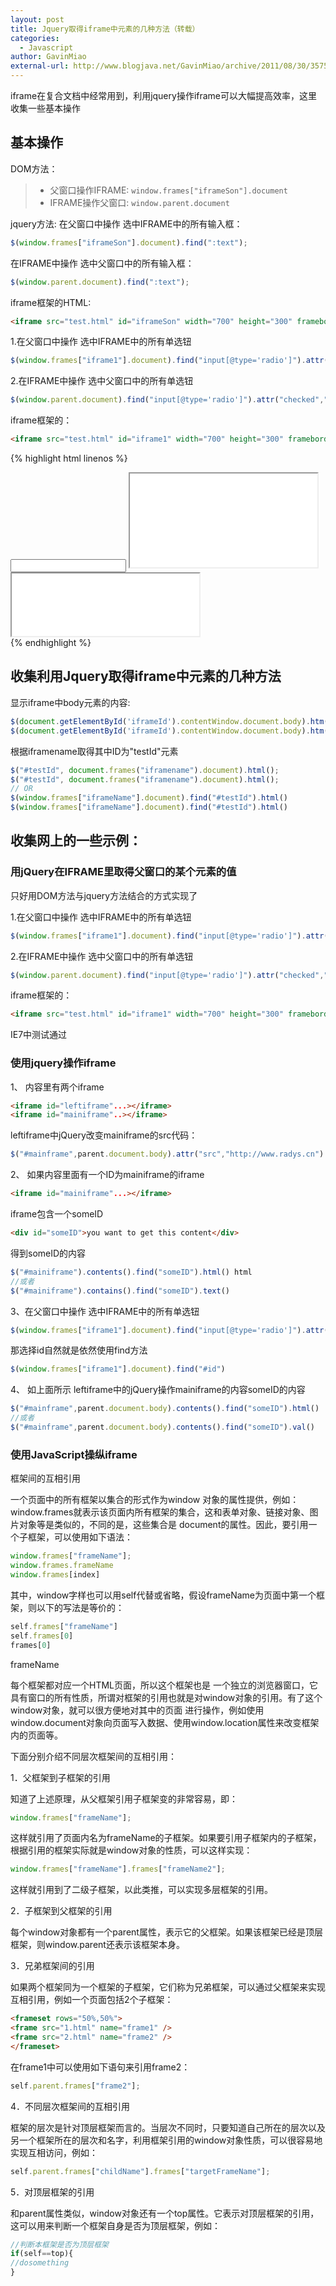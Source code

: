 ```yaml
---
layout: post
title: Jquery取得iframe中元素的几种方法（转载）
categories:
  - Javascript
author: GavinMiao
external-url: http://www.blogjava.net/GavinMiao/archive/2011/08/30/357580.html
---
```


iframe在复合文档中经常用到，利用jquery操作iframe可以大幅提高效率，这里收集一些基本操作

## 基本操作

DOM方法：

> * 父窗口操作IFRAME: `window.frames["iframeSon"].document`
> * IFRAME操作父窗口: `window.parent.document`

<!--more-->

jquery方法:
在父窗口中操作 选中IFRAME中的所有输入框：

```js
$(window.frames["iframeSon"].document).find(":text");
```
在IFRAME中操作 选中父窗口中的所有输入框：

```js
$(window.parent.document).find(":text");
```
iframe框架的HTML:

```html
<iframe src="test.html" id="iframeSon" width="700" height="300" frameborder="0" scrolling="auto"></iframe>
```

1.在父窗口中操作 选中IFRAME中的所有单选钮

```js
$(window.frames["iframe1"].document).find("input[@type='radio']").attr("checked","true");
```

2.在IFRAME中操作 选中父窗口中的所有单选钮

```js
$(window.parent.document).find("input[@type='radio']").attr("checked","true");
```

iframe框架的：

```html
<iframe src="test.html" id="iframe1" width="700" height="300" frameborder="0" scrolling="auto"></iframe>
```

{% highlight html linenos %}
<HTML xmlns="http://www.w3.org/1999/xhtml">
<HEAD>
    <MCE:SCRIPT mce_src="js/jquery-1.2.6.js" src="../js/jquery-1.2.6.js" type="text/ecmascript"></MCE:SCRIPT>    
    <MCE:SCRIPT type="text/javascript"><!--   
        $(function(){    
            $("#t1").hover(function(){alert('');});    
            //$("iframe").contents().find("body").append("I'm in an iframe!");     
            //$(window.frames["iframe1"].document).find("input[@type='text']").attr("size","30px");    
            //$("#iframe1").contents().find("#d1").css('color','red');
            //$(window.frames["iframe1"].document).find("input[@name='t1']").css({background:"#369"});    
            //$("#iframe1").src("test.html");
        });// -->
    </MCE:SCRIPT>
</HEAD>
<DIV>
<INPUT id=t1>    
<IFRAME id=iframe1 src="child.htm" mce_src="child.htm"></IFRAME>
<IFRAME height=100 src="child.htm" width=300 mce_src="child.htm"></IFRAME>
</DIV>
<DIV>
</DIV>
{% endhighlight %}


## 收集利用Jquery取得iframe中元素的几种方法

显示iframe中body元素的内容:

```js
$(document.getElementById('iframeId').contentWindow.document.body).htm()  
$(document.getElementById('iframeId').contentWindow.document.body).htm()
```

根据iframename取得其中ID为"testId"元素

```js
$("#testId", document.frames("iframename").document).html();  
$("#testId", document.frames("iframename").document).html();
// OR
$(window.frames["iframeName"].document).find("#testId").html()  
$(window.frames["iframeName"].document).find("#testId").html()
```


## 收集网上的一些示例：

### 用jQuery在IFRAME里取得父窗口的某个元素的值

只好用DOM方法与jquery方法结合的方式实现了

1.在父窗口中操作 选中IFRAME中的所有单选钮

```js
$(window.frames["iframe1"].document).find("input[@type='radio']").attr("checked","true");
```

2.在IFRAME中操作 选中父窗口中的所有单选钮

```js
$(window.parent.document).find("input[@type='radio']").attr("checked","true");
```

iframe框架的：

```html
<iframe src="test.html" id="iframe1" width="700" height="300" frameborder="0" scrolling="auto"></iframe>
```

IE7中测试通过
 
### 使用jquery操作iframe

1、 内容里有两个iframe

```html
<iframe id="leftiframe"...></iframe> 
<iframe id="mainiframe"..></iframe>
```

leftiframe中jQuery改变mainiframe的src代码： 

```js
$("#mainframe",parent.document.body).attr("src","http://www.radys.cn")
```

2、 如果内容里面有一个ID为mainiframe的iframe

```html
<iframe id="mainiframe"...></iframe>
```

iframe包含一个someID

```html
<div id="someID">you want to get this content</div>
```

得到someID的内容

```js
$("#mainiframe").contents().find("someID").html() html
//或者
$("#mainiframe").contains().find("someID").text()
```

3、在父窗口中操作 选中IFRAME中的所有单选钮

```js
$(window.frames["iframe1"].document).find("input[@type='radio']").attr("checked","true");
```

那选择id自然就是依然使用find方法

```js
$(window.frames["iframe1"].document).find("#id")
```

4、 如上面所示 
leftiframe中的jQuery操作mainiframe的内容someID的内容 

```js
$("#mainframe",parent.document.body).contents().find("someID").html()
//或者
$("#mainframe",parent.document.body).contents().find("someID").val()
```

### 使用JavaScript操纵iframe

框架间的互相引用

一个页面中的所有框架以集合的形式作为window 对象的属性提供，例如：window.frames就表示该页面内所有框架的集合，这和表单对象、链接对象、图片对象等是类似的，不同的是，这些集合是 document的属性。因此，要引用一个子框架，可以使用如下语法：

```js
window.frames["frameName"];
window.frames.frameName
window.frames[index]
```

其中，window字样也可以用self代替或省略，假设frameName为页面中第一个框架，则以下的写法是等价的：

```js
self.frames["frameName"]
self.frames[0]
frames[0]
```

frameName

每个框架都对应一个HTML页面，所以这个框架也是 一个独立的浏览器窗口，它具有窗口的所有性质，所谓对框架的引用也就是对window对象的引用。有了这个window对象，就可以很方便地对其中的页面 进行操作，例如使用window.document对象向页面写入数据、使用window.location属性来改变框架内的页面等。

下面分别介绍不同层次框架间的互相引用：

1．父框架到子框架的引用

知道了上述原理，从父框架引用子框架变的非常容易，即：

```js
window.frames["frameName"];
```

这样就引用了页面内名为frameName的子框架。如果要引用子框架内的子框架，根据引用的框架实际就是window对象的性质，可以这样实现：

```js
window.frames["frameName"].frames["frameName2"];
```

这样就引用到了二级子框架，以此类推，可以实现多层框架的引用。

2．子框架到父框架的引用

每个window对象都有一个parent属性，表示它的父框架。如果该框架已经是顶层框架，则window.parent还表示该框架本身。

3．兄弟框架间的引用

如果两个框架同为一个框架的子框架，它们称为兄弟框架，可以通过父框架来实现互相引用，例如一个页面包括2个子框架：

```html
<frameset rows="50%,50%">
<frame src="1.html" name="frame1" />
<frame src="2.html" name="frame2" />
</frameset>
```

在frame1中可以使用如下语句来引用frame2：

```js
self.parent.frames["frame2"];
```

4．不同层次框架间的互相引用

框架的层次是针对顶层框架而言的。当层次不同时，只要知道自己所在的层次以及另一个框架所在的层次和名字，利用框架引用的window对象性质，可以很容易地实现互相访问，例如：

```js
self.parent.frames["childName"].frames["targetFrameName"];
```

5．对顶层框架的引用

和parent属性类似，window对象还有一个top属性。它表示对顶层框架的引用，这可以用来判断一个框架自身是否为顶层框架，例如：

```js
//判断本框架是否为顶层框架
if(self==top){
//dosomething
}
```
